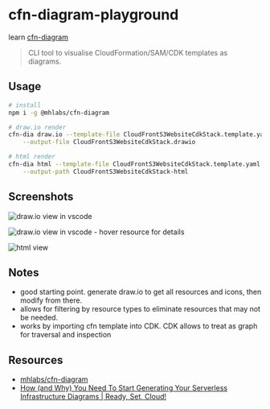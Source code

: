 # cfn-diagram-playground

learn [cfn-diagram](https://github.com/mhlabs/cfn-diagram)

> CLI tool to visualise CloudFormation/SAM/CDK templates as diagrams.

## Usage

```sh
# install
npm i -g @mhlabs/cfn-diagram

# draw.io render
cfn-dia draw.io --template-file CloudFrontS3WebsiteCdkStack.template.yaml \
    --output-file CloudFrontS3WebsiteCdkStack.drawio

# html render
cfn-dia html --template-file CloudFrontS3WebsiteCdkStack.template.yaml \
    --output-path CloudFrontS3WebsiteCdkStack-html
```

## Screenshots

![draw.io view in vscode](https://www.evernote.com/l/AAHOsXnnj4pIvKxyM_FrMsRFhlzkXpZ8gJAB/image.png)

![draw.io view in vscode - hover resource for details](https://www.evernote.com/l/AAGRXpA0ux5B75sYfg9yRmbXZ6y4oRJJJ-IB/image.png)

![html view](https://www.evernote.com/l/AAGeo4YVPvdAYY3xn-jZe7I3E5NCIS6lorUB/image.png)

## Notes

* good starting point.  generate draw.io to get all resources and icons, then modify from there.
* allows for filtering by resource types to eliminate resources that may not be needed.
* works by importing cfn template into CDK.  CDK allows to treat as graph for traversal and inspection

## Resources

* [mhlabs/cfn-diagram](https://github.com/mhlabs/cfn-diagram)
* [How (and Why) You Need To Start Generating Your Serverless Infrastructure Diagrams | Ready, Set, Cloud!](https://www.readysetcloud.io/blog/allen.helton/how-and-why-you-need-to-start-generating-your-diagrams/)